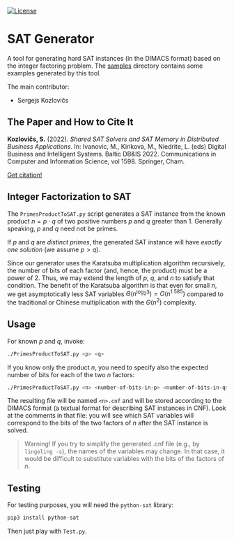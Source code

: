 

[![License](https://img.shields.io/badge/license-MIT-green)](https://github.com/LUMII-Syslab/sat-generator/blob/master/LICENSE)

# SAT Generator

A tool for generating hard SAT instances (in the DIMACS format) based on the integer factoring problem. The [samples](https://github.com/LUMII-Syslab/sat-generator/tree/master/samples) directory contains some examples generated by this tool.

The main contributor:
* Sergejs Kozlovičs

## The Paper and How to Cite It

**Kozlovičs, S.** (2022). *Shared SAT Solvers and SAT Memory in Distributed Business Applications*. In: Ivanovic, M., Kirikova, M., Niedrite, L. (eds) Digital Business and Intelligent Systems. Baltic DB&IS 2022. Communications in Computer and Information Science, vol 1598. Springer, Cham.

[Get citation!](https://link.springer.com/chapter/10.1007/978-3-031-09850-5_14#citeas)

## Integer Factorization to SAT

The `PrimesProductToSAT.py` script generates a SAT instance from the known product $n=p\cdot q$ of two positive numbers $p$ and $q$ greater than 1. Generally speaking, $p$ and $q$ need not be primes.

If $p$ and $q$ are *distinct primes*, the generated SAT instance will have *exactly one solution* (we assume $p>q$).

Since our generator uses the Karatsuba multiplication algorithm recursively, the number of bits of each factor (and, hence, the product) must be a power of 2. Thus, we may extend the length of $p$, $q$, and $n$ to satisfy that condition. The benefit of the Karatsuba algorithm is that even for small $n$, we get asymptotically less SAT variables $\Theta(n^{\log_2{3}})=O(n^{1.585})$ compared to the traditional or Chinese multiplication with the  $\Theta(n^2)$ complexity.

## Usage

For known $p$ and $q$, invoke:

```bash
./PrimesProductToSAT.py <p> <q>
```

If you know only the product $n$, you need to specify also the expected number of bits for each of the two $n$ factors:

```bash
./PrimesProductToSAT.py <n> <number-of-bits-in-p> <number-of-bits-in-q>
```

The resulting file will be named `<n>.cnf` and will be stored according to the DIMACS format (a textual format for describing SAT instances in CNF). Look at the comments in that file: you will see which SAT variables will correspond to the bits of the two factors of $n$ after the SAT instance is solved.

> Warning! If you try to simplify the generated .cnf file (e.g., by `lingeling -s`), the names of the variables may change. In that case, it would be difficult to substitute variables with the bits of the factors of $n$.

## Testing

For testing purposes, you will need the `python-sat` library:

```bash
pip3 install python-sat
```

Then just play with `Test.py`.
